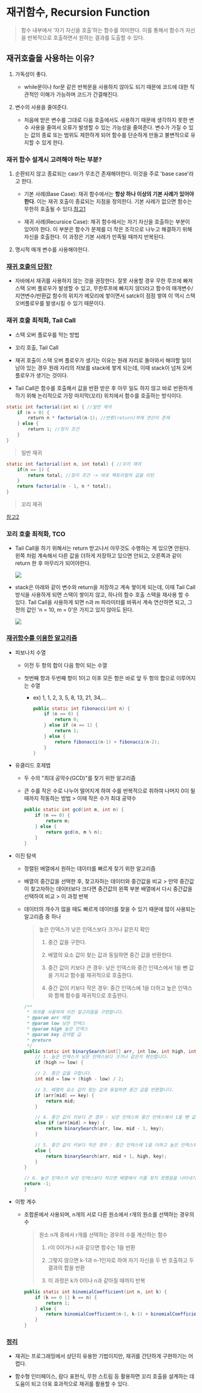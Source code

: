 # 재귀함수, Recursion Function

>  함수 내부에서 ‘자기 자신을 호출’하는 함수를 의미한다. 이를 통해서 함수가 자신을 반복적으로 호출하면서 원하는 결과를 도출할 수 있다.

## 재귀호출을 사용하는 이유?

1. 가독성이 좋다.
   
   - while문이나 for문 같은 반복문을 사용하지 않아도 되기 때문에 코드에 대한 직관적인 이해가 가능하며 코드가 간결해진다.

2. 변수의 사용을 줄여준다.
   
   - 처음에 받은 변수를 그대로 다음 호출에서도 사용하기 때문에 생각하지 못한 변수 사용을 줄여서 오류가 발생할 수 있는 가능성을 줄여준다. 변수가 가질 수 있는 값의 종료 또는 범위도 제한하게 되어 함수를 단순하게 만들고 불변적으로 유지할 수 있게 한다.

### 재귀 함수 설계시 고려해야 하는 부분?

1. 순환되지 않고 종료되는 casr가 무조건 존재해야한다. 이것을 주로 'base case'라고 한다.
   
   - 기본 사례(Base Case): 재귀 함수에서는 **항상 하나 이상의 기본 사례가 있어야 한다**. 이는 재귀 호출이 종료되는 지점을 정의한다. 기본 사례가 없으면 함수는 무한히 호출될 수 있다.[참고1](https://jelong.tistory.com/entry/%EC%9E%90%EB%B0%94-%EC%9E%AC%EA%B7%80Recursion-%ED%95%A8%EC%88%98%EB%9E%80-%EC%89%BD%EA%B2%8C-%EC%9D%B4%ED%95%B4%ED%95%B4%EB%B3%B4%EC%9E%90)
   
   - 재귀 사례(Recursice Case): 재귀 함수에서는 자기 자신을 호출하는 부분이 있어야 한다. 이 부분은 함수가 문제를 더 작은 조각으로 나누고 해결하기 위해 자신을 호출한다. 이 과정은 기본 사례가 만족될 때까지 반복된다.

2. 명시적 매개 변수를 사용해야한다.

### [재귀 호출의 단점?](https://velog.io/@ssuh0o0/JavaAlgorithm-%EC%9E%AC%EA%B7%80%ED%98%B8%EC%B6%9C)

- 자바에서 재귀를 사용하지 않는 것을 권장한다. 잘못 사용할 경우 무한 루프에 빠져 스택 오버 플로우가 발생할 수 있고, 무한루프에 빠지지 않더라고 함수의 매개변수/지연변수/반환값 함수의 위치가 메모리에 쌓이면서 satck이 점점 쌓여 이 역시 스택 오버플로우를 발생시킬 수 있기 때문이다.

### 재귀 호출 최적화, Tail Call

- 스택 오버 플로우를 막는 방법

- 꼬리 호출, Tail Call

- 재귀 호출이 스택 오버 플로우가 생기는 이유는 원래 자리로 돌아와서 해야할 일이 남아 있는 경우 원래 자리의 저보를 stack에 쌓게 되는데, 이때 stack이 넘쳐 오버플로우가 생기는 것이다.

- Tail Call은 함수를 호출해서 값을 반환 받은 후 아무 일도 하지 않고 바로 반환하게 하기 위해 논리적으로 가장 마지막(꼬리) 위치에서 함수를 호출하는 방식이다.

```java
static int factorial(int n) { //일반 재귀
    if (n > 0) {
        return n * factorial(n-1); //반환(return)부에 연산이 존재
    } else {
        return 1; //정지 조건
    }
}
```

> 일반 재귀

```java
static int factorial(int n, int total) { //꼬리 재귀
    if(n == 1) {
        return total; //정지 조건 -> 바로 팩토리얼의 값을 리턴
    }
    return factorial(n - 1, n * total);
}
```

> 꼬리 재귀

[참고2](https://rebugs.tistory.com/168)

### 꼬리 호출 최적화, TCO

- Tail Call을 하기 위해서는 return 받고나서 아무것도 수행하는 게 있으면 안된다.  
  왼쪽 처럼 계속해서 다른 값을 더하게 저장하고 있으면 안되고, 오른쪽과 같이 return 한 후 마무리가 되어야한다.
  
  ![](https://velog.velcdn.com/images/ssuh0o0/post/650fe0ce-df53-4205-b3f3-c68fe34c9187/image.png)

- stack은 아래와 같이 변수와 return을 저장하고 계속 쌓이게 되는데, 이때 Tail Call 방식을 사용하게 되면 스택이 쌓이지 않고, 하나의 함수 호출 스택을 재사용 할 수 있다. Tail Call을 사용하게 되면 n과 m 파라미터를 바꿔서 계속 연산하면 되고, 그 전의 값인 'n = 10, m = 0'은 가지고 있지 않아도 된다.
  
  ![](https://velog.velcdn.com/images/ssuh0o0/post/88526ac3-2a5e-4d08-802c-4356749dc616/image.png)

### [재귀함수를 이용한 알고리즘](https://adjh54.tistory.com/194)

- 피보나치 수열
  
  - 이전 두 항의 합이 다음 항이 되는 수열
  
  - 첫번째 항과 두번째 항이 1이고 이후 모든 항은 바로 앞 두 항의 합으로 이루어지는 수열
    
    - ex) 1, 1, 2, 3, 5, 8, 13, 21, 34,...
      
      ```java
      public static int fibonacci(int n) {
          if (n == 0) {
              return 0;
          } else if (n == 1) {
              return 1;
          } else {
              return fibonacci(n-1) + fibonacci(n-2);
          }
      }
      ```

- 유클리드 호제법
  
  - 두 수의 "최대 공약수(GCD)"를 찾기 위한 알고리즘
  
  - 큰 수를 작은 수로 나누어 떨어지게 하여 수를 반복적으로 취하여 나머지 0이 될 때까지 작동하는 방법 > 이때 작은 수가 최대 공약수
    
    ```java
    public static int gcd(int m, int n) {
        if (n == 0) {
            return m;
        } else {
            return gcd(n, m % n);
        }
    }
    ```

- 이진 탐색
  
  - 정렬된 배열에서 원하는 데이터를 빠르게 찾기 위한 알고리즘
  
  - 배열의 중간값을 선택한 후, 찾고자하는 데이터와 중간값을 비교 > 만약 중간값이 찾고자하는 데이터보다 크다면 중간값의 왼쪽 부분 배열에서 다시 중간값을 선택하여 비교 > 이 과정 반복
  
  - 데이터의 개수가 많을 때도 빠르게 데이터를 찾을 수 있기 때문에 많이 사용되는 알고리즘 중 하나
    
    > 높은 인덱스가 낮은 인덱스보다 크거나 같은지 확인
    > 
    > 1. 중간 값을 구한다.
    > 
    > 2. 배열의 요소 값이 찾는 값과 동일하면 중간 값을 반환한다.
    > 
    > 3. 중간 값이 키보다 큰 경우: 낮은 인덱스와 중간 인덱스에서 1을 뺀 값을 가지고 함수를 재귀적으로 호출한다.
    > 
    > 4. 중간 값이 키보다 작은 경우: 중간 인덱스에 1을 더하고 높은 인덱스와 함께 함수를 재귀적으로 호출한다.
    
    ```java
    /**
     * 재귀를 사용하여 이진 알고리즘을 구현합니다.
     * @param arr 배열
     * @param low 낮은 인덱스
     * @param high 높은 인덱스
     * @param key 검색할 값
     * @return
     */
    public static int binarySearch(int[] arr, int low, int high, int key) {
        // 1. 높은 인덱스가 낮은 인덱스보다 크거나 같은지 확인합니다.
        if (high >= low) {
    
        // 2. 중간 값을 구합니다.
        int mid = low + (high - low) / 2;
    
        // 3. 배열의 요소 값이 찾는 값과 동일하면 중간 값을 반환합니다.
        if (arr[mid] == key) {
            return mid;
        }
    
        // 4. 중간 값이 키보다 큰 경우 : 낮은 인덱스와 중간 인덱스에서 1을 뺀 값을 가지고 함수를 재귀적으로 호출합니다.
        else if (arr[mid] > key) {
            return binarySearch(arr, low, mid - 1, key);
        }
    
        // 5. 중간 값이 키보다 작은 경우 : 중간 인덱스에 1을 더하고 높은 인덱스와 함께 함수를 재귀적으로 호출합니다
        else {
            return binarySearch(arr, mid + 1, high, key);
        }
    }
    
    // 6. 높은 인덱스가 낮은 인덱스보다 작으면 배열에서 키를 찾지 못했음을 나타내기 위해 -1을 반환합니다.
    return -1;
    }
    ```

- 이항 계수
  
  - 조합론에서 사용되며, n개의 서로 다른 원소에서 r개의 원소를 선택하는 경우의 수
    
    > 원소 n개 중에서 r개를 선택하는 경우의 수를 계산하는 함수
    > 
    > 1. r이 0이거나 n과 같으면 함수는 1을 반환
    > 
    > 2. 그렇지 않으면 k-1과 n-1인자로 하여 자기 자신을 두 번 호출하고 두 결과의 합을 반환
    > 
    > 3. 이 과정은 k가 0이나 n과 같아질 때까지 반복
    
    ```java
    public static int binomialCoefficient(int n, int k) {
        if (k == 0 || k == n) {
            return 1;
        } else {
            return binomialCoefficient(n-1, k-1) + binomialCoefficient(n-1, k);
        }
    }
    ```

### [정리](https://leejaedoo.github.io/optimizing_recursions/)

- 재귀는 프로그래밍에서 상단히 유용한 기법이지만, 재귀를 간단하게 구현하기는 어렵다.

- 함수형 인터페이스, 람다 표현식, 무한 스트림 등 활용하면 꼬리 호출을 설계하는 데 도움이 되고 더욱 효과적으로 재귀를 활용할 수 있다.
